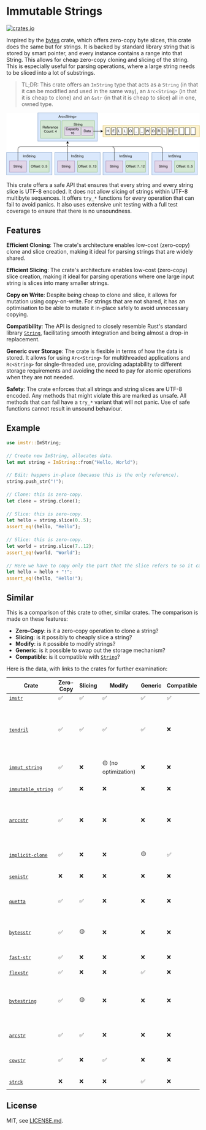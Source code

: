 # Immutable Strings

[![crates.io](https://img.shields.io/crates/v/imstr.svg)](https://crates.io/crates/imstr)

Inspired by the [bytes](https://docs.rs/bytes) crate, which offers zero-copy
byte slices, this crate does the same but for strings. It is backed by standard
library string that is stored by smart pointer, and every instance contains a
range into that String. This allows for cheap zero-copy cloning and slicing of
the string. This is especially useful for parsing operations, where a large
string needs to be sliced into a lot of substrings. 

> TL;DR: This crate offers an `ImString`
> type that acts as a `String` (in that it can be modified and used in the same
> way), an `Arc<String>` (in that it is cheap to clone) and an `&str` (in that
> it is cheap to slice) all in one, owned type.

![Diagram of ImString Internals](diagram.png)

This crate offers a safe API that ensures that every string and every string
slice is UTF-8 encoded. It does not allow slicing of strings within UTF-8
multibyte sequences. It offers `try_*` functions for every operation that can
fail to avoid panics. It also uses extensive unit testing with a full test
coverage to ensure that there is no unsoundness.

## Features

**Efficient Cloning**: The crate's architecture enables low-cost (zero-copy)
clone and slice creation, making it ideal for parsing strings that are widely
shared.

**Efficient Slicing**: The crate's architecture enables low-cost (zero-copy)
slice creation, making it ideal for parsing operations where one large input
string is slices into many smaller strings.

**Copy on Write**: Despite being cheap to clone and slice, it allows for
mutation using copy-on-write. For strings that are not shared, it has an
optimisation to be able to mutate it in-place safely to avoid unnecessary
copying.

**Compatibility**: The API is designed to closely resemble Rust's standard
library [`String`], facilitating smooth integration and being almost a drop-in
replacement.

**Generic over Storage**: The crate is flexible in terms of how the data is
stored.  It allows for using `Arc<String>` for multithreaded applications and
`Rc<String>` for single-threaded use, providing adaptability to different
storage requirements and avoiding the need to pay for atomic operations when
they are not needed.

**Safety**: The crate enforces that all strings and string slices are UTF-8
encoded. Any methods that might violate this are marked as unsafe. All methods
that can fail have a `try_*` variant that will not panic. Use of safe functions
cannot result in unsound behaviour.

## Example

```rust
use imstr::ImString;

// Create new ImString, allocates data.
let mut string = ImString::from("Hello, World");

// Edit: happens in-place (because this is the only reference).
string.push_str("!");

// Clone: this is zero-copy.
let clone = string.clone();

// Slice: this is zero-copy.
let hello = string.slice(0..5);
assert_eq!(hello, "Hello");

// Slice: this is zero-copy.
let world = string.slice(7..12);
assert_eq!(world, "World");

// Here we have to copy only the part that the slice refers to so it can be modified.
let hello = hello + "!";
assert_eq!(hello, "Hello!");
```

## Similar

This is a comparison of this crate to other, similar crates. The comparison is
made on these features:

- **Zero-Copy**: is it a zero-copy operation to clone a string?
- **Slicing**: is it possibly to cheaply slice a string?
- **Modify**: is it possible to modify strings?
- **Generic**: is it possible to swap out the storage mechanism?
- **Compatible**: is it compatible with [`String`]?

Here is the data, with links to the crates for further examination:

| Crate | Zero-Copy | Slicing | Modify | Generic | Compatible | Notes |
| --- | --- | --- | --- | --- | --- | --- |
| [`imstr`] | ✅ | ✅ | ✅ | ✅ | ✅ | This crate. |
| [`tendril`] |✅|✅|✅|✅|❌| Complex implementation. API not quite compatible with [`String`], but otherwise closest to what this crate does. |
| [`immut_string`] |✅|❌| 🟡 (no optimization) |❌|❌| Simply a wrapper around `Arc<String>`. |
| [`immutable_string`] |✅|❌|❌|❌|❌| Wrapper around `Arc<str>`. |
| [`arccstr`] |✅|❌|❌|❌|❌| Not UTF-8 (Null-terminated C string). Hand-written `Arc` implementation. |
| [`implicit-clone`] |✅|❌|❌|🟡|✅| Immutable string library. Has `sync` and `unsync` variants. |
| [`semistr`] |❌|❌|❌|❌|❌| Stores short strings inline. |
| [`quetta`] |✅|✅|❌|❌|❌| Wrapper around `Arc<String>` that can be sliced. |
| [`bytesstr`] |✅|🟡|❌|❌|❌| Wrapper around `Bytes`. Cannot be directly sliced. |
| [`fast-str`] |✅|❌|❌|❌|❌| Looks like there could be some unsafety. |
| [`flexstr`] |✅|❌|❌|✅|❌| |
| [`bytestring`] |✅|🟡|❌|❌|❌| Wrapper around `Bytes`. Used by `actix`. Can be indirectly sliced using `slice_ref()`. |
| [`arcstr`] |✅|✅|❌|❌|❌| Can store string literal as `&'static str`. |
| [`cowstr`] |✅|❌|✅|❌|❌| Reimplements `Arc`, custom allocation strategy. |
| [`strck`] |❌|❌|❌|✅|❌| Typechecked string library. |

## License

MIT, see [LICENSE.md](LICENSE.md).

[`imstr`]: https://crates.io/crates/imstr
[`tendril`]: https://crates.io/crates/tendril
[`immut_string`]: https://crates.io/crates/immut_string
[`immutable_string`]: https://crates.io/crates/immutable_string
[`arccstr`]: https://crates.io/crates/arccstr
[`implicit-clone`]: https://crates.io/crates/implicit-clone
[`semistr`]: https://crates.io/crates/semistr
[`quetta`]: https://crates.io/crates/quetta
[`bytesstr`]: https://crates.io/crates/bytesstr
[`fast-str`]: https://crates.io/crates/fast-str
[`flexstr`]: https://crates.io/crates/flexstr
[`bytestring`]: https://crates.io/crates/bytestring
[`arcstr`]: https://crates.io/crates/arcstr
[`cowstr`]: https://crates.io/crates/cowstr
[`strck`]: https://crates.io/crates/strck
[`String`]: https://doc.rust-lang.org/std/string/struct.String.html
